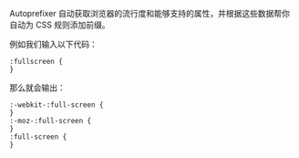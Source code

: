 Autoprefixer 自动获取浏览器的流行度和能够支持的属性，并根据这些数据帮你自动为 CSS 规则添加前缀。

例如我们输入以下代码：

```
:fullscreen {
}
```

那么就会输出：

```
:-webkit-:full-screen {
}
:-moz-:full-screen {
}
:full-screen {
}
```
